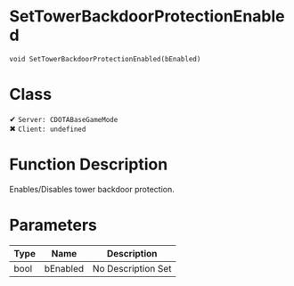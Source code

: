 # SetTowerBackdoorProtectionEnabled
```
void SetTowerBackdoorProtectionEnabled(bEnabled)
```
# Class
✔ `Server: CDOTABaseGameMode`  
✖ `Client: undefined`  

# Function Description
Enables/Disables tower backdoor protection.
# Parameters
Type|Name|Description
--|--|--
bool|bEnabled|No Description Set
